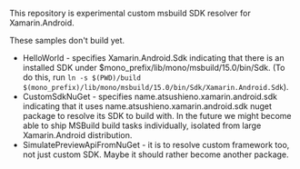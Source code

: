 This repository is experimental custom msbuild SDK resolver for Xamarin.Android.

These samples don't build yet.

- HelloWorld - specifies Xamarin.Android.Sdk indicating that there is an
  installed SDK under $mono_prefix/lib/mono/msbuild/15.0/bin/Sdk. 
  (To do this, run `ln -s $(PWD)/build $(mono_prefix)/lib/mono/msbuild/15.0/bin/Sdk/Xamarin.Android.Sdk`).
- CustomSdkNuGet - specifies name.atsushieno.xamarin.android.sdk indicating
  that it uses name.atsushieno.xamarin.android.sdk nuget package to resolve
  its SDK to build with. In the future we might become able to ship MSBuild
  build tasks individually, isolated from large Xamarin.Android distribution.
- SimulatePreviewApiFromNuGet - it is to resolve custom framework too,
  not just custom SDK. Maybe it should rather become another package.

